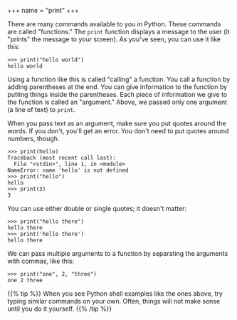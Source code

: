 +++
name = "print"
+++
<!--
{{% note "course organization" %}}
The best way to learn programming is to first think of a program and then
figure out how to create it. This course will help you learn in this way.
However, there are a few core tools that will be used in nearly all the
programs you write. This section will teach you those tools. 
{{% /note %}}
-->

There are many commands available to you in Python. These commands are called
"functions." The `print` function displays a message to the user (it "prints"
the message to your screen). As you've seen, you can use it like this:

	>>> print("hello world")
	hello world

Using a function like this is called "calling" a function. You call a function
by adding parentheses at the end. You can give information to the function by
putting things inside the parentheses. Each piece of information we give to the
function is called an "argument." Above, we passed only one argument (a line of
text) to `print`.

When you pass text as an argument,
make sure you put quotes around the words. If you
don't, you'll get an error. You don't need to put quotes around
numbers, though.

	>>> print(hello)
	Traceback (most recent call last):
	  File "<stdin>", line 1, in <module>
	NameError: name 'hello' is not defined
	>>> print("hello")
	hello
	>>> print(3)
	3

You can use either double or single quotes; it doesn't matter:

	>>> print("hello there")
	hello there
	>>> print('hello there')
	hello there

We can pass multiple arguments to a function by separating
the arguments with commas, like this:

	>>> print("one", 2, "three")
	one 2 three

{{% tip %}}
When you see Python shell examples like the ones above, try typing similar
commands on your own. Often, things will not make sense until you do it
yourself.
{{% /tip %}}

